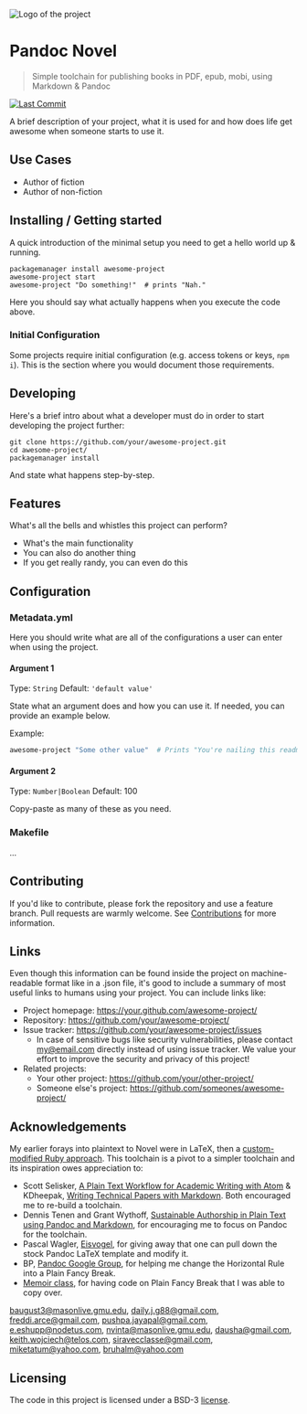 ![Logo of the project](/images/logo-sm.png)

# Pandoc Novel
> Simple toolchain for publishing books in PDF, epub, mobi, using Markdown & Pandoc

[![Last Commit](https://img.shields.io/github/last-commit/merovex/pandoc-novel.svg)](https://github.com/merovex/pandoc-novel/branches)

A brief description of your project, what it is used for and how does life get
awesome when someone starts to use it.

## Use Cases

* Author of fiction
* Author of non-fiction


## Installing / Getting started

A quick introduction of the minimal setup you need to get a hello world up &
running.

```shell
packagemanager install awesome-project
awesome-project start
awesome-project "Do something!"  # prints "Nah."
```

Here you should say what actually happens when you execute the code above.

### Initial Configuration

Some projects require initial configuration (e.g. access tokens or keys, `npm i`).
This is the section where you would document those requirements.

## Developing

Here's a brief intro about what a developer must do in order to start developing
the project further:

```shell
git clone https://github.com/your/awesome-project.git
cd awesome-project/
packagemanager install
```

And state what happens step-by-step.

## Features

What's all the bells and whistles this project can perform?
* What's the main functionality
* You can also do another thing
* If you get really randy, you can even do this

## Configuration

### Metadata.yml

Here you should write what are all of the configurations a user can enter when
using the project.

#### Argument 1
Type: `String`
Default: `'default value'`

State what an argument does and how you can use it. If needed, you can provide
an example below.

Example:
```bash
awesome-project "Some other value"  # Prints "You're nailing this readme!"
```

#### Argument 2
Type: `Number|Boolean`
Default: 100

Copy-paste as many of these as you need.

### Makefile

...

## Contributing

If you'd like to contribute, please fork the repository and use a feature
branch. Pull requests are warmly welcome. See [Contributions](/CONTRIBUTING.md) for more information.

## Links

Even though this information can be found inside the project on machine-readable
format like in a .json file, it's good to include a summary of most useful
links to humans using your project. You can include links like:

- Project homepage: https://your.github.com/awesome-project/
- Repository: https://github.com/your/awesome-project/
- Issue tracker: https://github.com/your/awesome-project/issues
  - In case of sensitive bugs like security vulnerabilities, please contact
    my@email.com directly instead of using issue tracker. We value your effort
    to improve the security and privacy of this project!
- Related projects:
  - Your other project: https://github.com/your/other-project/
  - Someone else's project: https://github.com/someones/awesome-project/

## Acknowledgements

My earlier forays into plaintext to Novel were in LaTeX, then a [custom-modified Ruby approach](https://github.com/Merovex/verku). This toolchain is a pivot to a simpler toolchain and its inspiration owes appreciation to:

* Scott Selisker, [A Plain Text Workflow for Academic Writing with Atom](http://u.arizona.edu/~selisker/post/workflow/) & KDheepak, [Writing Technical Papers with Markdown](https://blog.kdheepak.com/writing-papers-with-markdown.html). Both encouraged me to re-build a toolchain.
* Dennis Tenen and Grant Wythoff, [Sustainable Authorship in Plain Text using Pandoc and Markdown](https://programminghistorian.org/en/lessons/sustainable-authorship-in-plain-text-using-pandoc-and-markdown), for encouraging me to focus on Pandoc for the toolchain.
* Pascal Wagler, [Eisvogel](https://github.com/Wandmalfarbe/pandoc-latex-template), for giving away that one can pull down the stock Pandoc LaTeX template and modify it.
* BP, [Pandoc Google Group](https://groups.google.com/forum/?utm_medium=email&utm_source=footer#!msg/pandoc-discuss/JVAKdezOoVg/RCY30ypTEQAJ), for helping me change the Horizontal Rule into a Plain Fancy Break.
* [Memoir class](https://ctan.org/pkg/memoir?lang=en), for having code on Plain Fancy Break that I was able to copy over.

baugust3@masonlive.gmu.edu,
daily.j.g88@gmail.com,
freddi.arce@gmail.com,
pushpa.jayapal@gmail.com,
e.eshupp@nodetus.com,
nvinta@masonlive.gmu.edu,
dausha@gmail.com,
keith.wojciech@telos.com,
siravecclasse@gmail.com,
miketatum@yahoo.com,
bruhalm@yahoo.com

## Licensing

The code in this project is licensed under a BSD-3 [license](/LICENSE.md).
